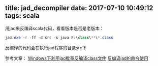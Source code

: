 title: jad_decompiler
date: 2017-07-10 10:49:12
tags: scala
---

用jad来反编译scala代码，看看版本是否是老版本：

```java
jad.exe -r -ff -d src -s java F:\class\**\*.class
```

反编译的代码会在执行jad程序的目录src下

参考文章：
[Windows下利用jad批量反编译class文件](http://blog.csdn.net/jiajane/article/details/50947853)
[反编译jad的命令使用](http://blog.csdn.net/abeetle/article/details/1733407)
